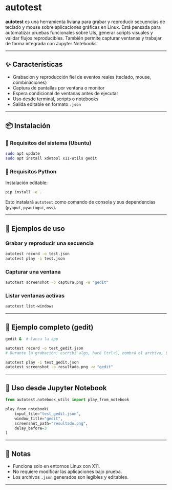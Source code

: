 # autotest

**autotest** es una herramienta liviana para grabar y reproducir secuencias de teclado y mouse sobre aplicaciones gráficas en Linux. Está pensada para automatizar pruebas funcionales sobre UIs, generar scripts visuales y validar flujos reproducibles. También permite capturar ventanas y trabajar de forma integrada con Jupyter Notebooks.

---

## ✨ Características

- Grabación y reproducción fiel de eventos reales (teclado, mouse, combinaciones)
- Captura de pantallas por ventana o monitor
- Espera condicional de ventanas antes de ejecutar
- Uso desde terminal, scripts o notebooks
- Salida editable en formato `.json`

---

## 📦 Instalación

### 🔧 Requisitos del sistema (Ubuntu)

```bash
sudo apt update
sudo apt install xdotool x11-utils gedit
````

### 🐍 Requisitos Python

Instalación editable:

```bash
pip install -e .
```

Esto instalará `autotest` como comando de consola y sus dependencias (`pynput`, `pyautogui`, `mss`).

---

## 🚀 Ejemplos de uso

### Grabar y reproducir una secuencia

```bash
autotest record -o test.json
autotest play -i test.json
```

### Capturar una ventana

```bash
autotest screenshot -o captura.png -w "gedit"
```

### Listar ventanas activas

```bash
autotest list-windows
```

---

## 🧪 Ejemplo completo (gedit)

```bash
gedit &  # lanza la app

autotest record -o test_gedit.json
# Durante la grabación: escribí algo, hacé Ctrl+S, nombrá el archivo, Enter

autotest play -i test_gedit.json
autotest screenshot -o resultado.png -w "gedit"
```

---

## 📔 Uso desde Jupyter Notebook

```python
from autotest.notebook_utils import play_from_notebook

play_from_notebook(
    input_file="test_gedit.json",
    window_title="gedit",
    screenshot_path="resultado.png",
    delay_before=3
)
```

---

## 📌 Notas

* Funciona solo en entornos Linux con X11.
* No requiere modificar las aplicaciones bajo prueba.
* Los archivos `.json` generados son legibles y editables.

---